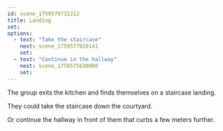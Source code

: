 ```yaml
---
id: scene_1759579731212
title: Landing
set:
options:
  - text: "Take the staircase"
    next: scene_1759577020141
    set:
  - text: "Continue in the hallway"
    next: scene_1759575630080
    set:
---
```


The group exits the kitchen and finds themselves on a staircase landing. 

They could take the staircase down the courtyard. 

Or continue the hallway in front of them that curbs a few meters further.